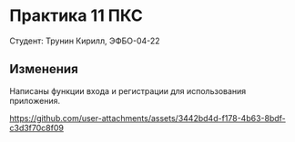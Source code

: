 # Практика 11 ПКС

Студент: Трунин Кирилл, ЭФБО-04-22

## Изменения  
Написаны функции входа и регистрации для использования приложения.


https://github.com/user-attachments/assets/3442bd4d-f178-4b63-8bdf-c3d3f70c8f09



